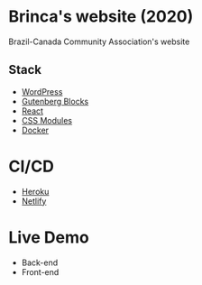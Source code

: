 # Brinca's website (2020)

Brazil-Canada Community Association's website

## Stack

- <a href='https://wordpress.org/'>WordPress</a>
- <a href='https://wordpress.org/gutenberg/'>Gutenberg Blocks</a>
- <a href='https://reactjs.org/'>React</a>
- <a href='https://github.com/css-modules/css-modules'>CSS Modules</a>
- <a href='https://www.docker.com/'>Docker</a>

# CI/CD

- <a href='https://www.heroku.com/'>Heroku</a>
- <a href='https://www.netlify.com/'>Netlify</a>

# Live Demo

- Back-end
- Front-end

